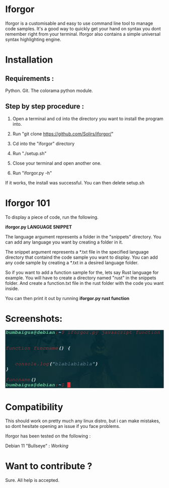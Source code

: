# Iforgor

Iforgor is a customisable and easy to use command line tool to manage code samples.
It's a good way to quickly get your hand on syntax you dont remember right from your terminal.
Iforgor also contains a simple universal syntax highlighting engine.

# Installation

## Requirements : 

Python.
Git.
The colorama python module. 

## Step by step procedure :

1. Open a terminal and cd into the directory you want to install the program into.

2. Run "git clone https://github.com/Solirs/iforgor/"

3. Cd into the "iforgor" directory

4. Run "./setup.sh"

5. Close your terminal and open another one.

6. Run "iforgor.py -h"

If it works, the install was successful.
You can then delete setup.sh 



# Iforgor 101

To display a piece of code, run the following.

**iforgor.py LANGUAGE SNIPPET**

The language argument represents a folder in the "snippets" directory.
You can add any language you want by creating a folder in it.

The snippet argument represents a *.txt file in the specified language directory that containd the code sample you want to display.
You can add any code sample by creating a *.txt in a desired language folder.

So if you want to add a function sample for the, lets say Rust language for example.
You will have to create a directory named "rust" in the snippets folder.
And create a function.txt file in the rust folder with the code you want inside.

You can then print it out by running **iforgor.py rust function**






# Screenshots:

![alt text](https://github.com/Solirs/iforgor/blob/master/ressources/demo2.png?raw=true)



# Compatibility

This should work on pretty much any linux distro, but i can make mistakes, so dont hesitate opening an issue if you face problems.

Iforgor has been tested on the following :

Debian 11 "Bullseye" : *Working*




# Want to contribute ?

Sure. All help is accepted.
